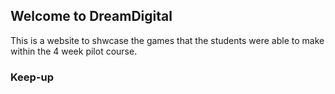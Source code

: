 ## Welcome to DreamDigital 

This is a website to shwcase the games that the students were able to make within the 4 week pilot course.

### Keep-up

<html>
 <object type="application/x-shockwave-flash" data="Keep_up.swf" width="0" height="0">
  <param name="movie" value="Keep_up.swf" />
  <param name="quality" value="high"/>
 </object>
</html
